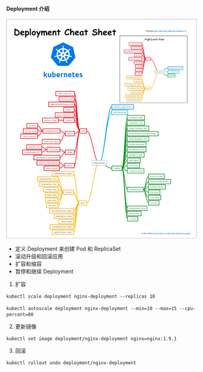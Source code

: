 
#### Deployment 介绍

![img.png](img.png)

- 定义 Deployment 来创建 Pod 和 ReplicaSet
- 滚动升级和回滚应用
- 扩容和缩容
- 暂停和继续 Deployment

1) 扩容    
```shell
kubectl scale deployment nginx-deployment --replicas 10

kubectl autoscale deployment nginx-deployment --min=10 --max=15 --cpu-percent=80
```

2) 更新镜像   
```shell
kubectl set image deployment/nginx-deployment nginx=nginx:1.9.1
```

3) 回滚   
```shell
kubectl rollout undo deployment/nginx-deployment
```

